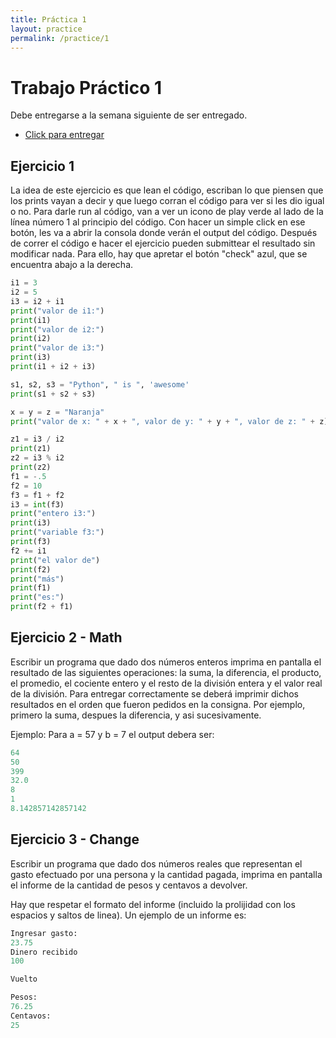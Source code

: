 ```yaml
---
title: Práctica 1
layout: practice
permalink: /practice/1
---
```


# Trabajo Práctico 1

Debe entregarse a la semana siguiente de ser entregado.

* [Click para entregar](mailto:lucas.luppani@ing.austral.edu.ar,juan.longo@ing.austral.edu.ar,martin.gutierrez@ing.austral.edu.ar?subject=Tp1)

## Ejercicio 1

La idea de este ejercicio es que lean el código, escriban lo que piensen que los prints vayan a decir y que luego corran el código para ver si les dio igual o no. Para darle run al código, van a ver un icono de play verde al lado de la línea número 1 al principio del código. Con hacer un simple click en ese botón, les va a abrir la consola donde verán el output del código. Después de correr el código e hacer el ejercicio pueden submittear el resultado sin modificar nada. Para ello, hay que apretar el botón "check" azul, que se encuentra abajo a la derecha.

```python
i1 = 3
i2 = 5
i3 = i2 + i1
print("valor de i1:")
print(i1)
print("valor de i2:")
print(i2)
print("valor de i3:")
print(i3)
print(i1 + i2 + i3)

s1, s2, s3 = "Python", " is ", 'awesome'
print(s1 + s2 + s3)

x = y = z = "Naranja"
print("valor de x: " + x + ", valor de y: " + y + ", valor de z: " + z)

z1 = i3 / i2
print(z1)
z2 = i3 % i2
print(z2)
f1 = -.5
f2 = 10
f3 = f1 + f2
i3 = int(f3)
print("entero i3:")
print(i3)
print("variable f3:")
print(f3)
f2 += i1
print("el valor de")
print(f2)
print("más")
print(f1)
print("es:")
print(f2 + f1)

```

## Ejercicio 2 - Math

Escribir un programa que dado dos números enteros imprima en pantalla el resultado de las siguientes operaciones: la suma, la diferencia, el producto, el promedio, el cociente entero y el resto de la división entera y el valor real de la división. Para entregar correctamente se deberá imprimir dichos resultados en el orden que fueron pedidos en la consigna. Por ejemplo, primero la suma, despues la diferencia, y asi sucesivamente.

Ejemplo: Para a = 57 y b = 7 el output debera ser:

```python
64
50
399
32.0
8
1
8.142857142857142
```

## Ejercicio 3 - Change

Escribir un programa que dado dos números reales que representan el gasto efectuado por una persona y la cantidad pagada, imprima en pantalla el informe de la cantidad de pesos y centavos a devolver.

Hay que respetar el formato del informe (incluido la prolijidad con los espacios y saltos de linea). Un ejemplo de un informe es:

```python
Ingresar gasto:
23.75
Dinero recibido
100

Vuelto

Pesos:
76.25
Centavos:
25
```